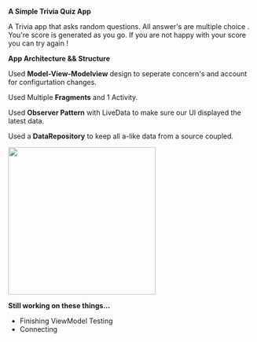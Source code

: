 **A Simple Trivia Quiz App**

A Trivia app that asks random questions.
All answer's are multiple choice . You're score is generated as you go. If you are not happy with your score you can try again ! 


**App Architecture && Structure**


Used **Model-View-Modelview** design to seperate concern's and account for configurtation changes.


Used Multiple **Fragments** and 1 Activity.


Used **Observer Pattern** with LiveData to make sure our UI displayed the latest data. 


Used a **DataRepository** to keep all a-like data from a source coupled. 



<img src="https://github.com/Melinag1992/SimpleQuizApp/assets/22303069/5400aa33-12e1-4c71-b5fb-81b284eb2b08" width="300" />


**Still working on these things...**


- Finishing ViewModel Testing
- Connecting 



